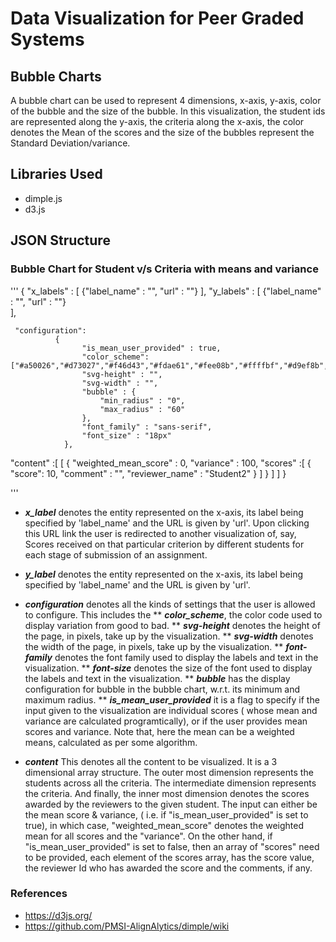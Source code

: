 # Data Visualization for Peer Graded Systems

## Bubble Charts
A bubble chart can be used to represent 4 dimensions, x-axis, y-axis, color of the bubble and the size of the bubble. In this visualization, the student ids are represented along the y-axis, the criteria along the x-axis, the color denotes the Mean of the scores and the size of the bubbles represent the Standard Deviation/variance. 
## Libraries Used
* dimple.js
* d3.js

## JSON Structure

### Bubble Chart for Student v/s Criteria with means and variance
 '''
 {
    "x_labels" : [
                        {"label_name" : "", "url" : ""}
                  ],
     "y_labels" : [
                        {"label_name" : "", "url" : ""}  
                  ],

     "configuration":
              {
                    "is_mean_user_provided" : true,
                    "color_scheme": ["#a50026","#d73027","#f46d43","#fdae61","#fee08b","#ffffbf","#d9ef8b","#a6d96a","#66bd63","#1a9850","#006837"],
                    "svg-height" : "",
                    "svg-width" : "",
                    "bubble" : {
                        "min_radius" : "0", 
                        "max_radius" : "60"
                    },
                    "font_family" : "sans-serif",
                    "font_size" : "18px"
                },
        
   "content" :[
                  [ 
                      {
                        "weighted_mean_score" : 0,
                        "variance" : 100, 
                        "scores" :[
                                    {
                                      "score": 10, 
                                      "comment" : "", 
                                      "reviewer_name" : "Student2" 
                                     }
                          ]
                       }
                 ]
      ]
  }
 
 '''
  
  * <b><em>x_label</em></b> denotes the entity represented on the x-axis, its label being specified by 'label_name' and the URL is given by 'url'. Upon clicking this URL link the user is redirected to another visualization of, say, Scores received on that particular criterion by different students for each stage of submission of an assignment. 
  
  
  * <b><em>y_label</em></b> denotes the entity represented on the x-axis, its label being specified by 'label_name' and the URL is given by 'url'.
  
  * <b><em>configuration</em></b> denotes all the kinds of settings that the user is allowed to configure. This includes the 
  ** <b><em>color_scheme</em></b>, the color code used to display variation from good to bad.
  ** <b><em>svg-height</em></b> denotes the height of the page, in pixels, take up by the visualization.
  ** <b><em>svg-width</em></b> denotes the width of the page, in pixels, take up by the visualization.
  ** <b><em>font-family</em></b> denotes the font family used to display the labels and text in the visualization.
  ** <b><em>font-size</em></b> denotes the size of the font used to display the labels and text in the visualization.
  ** <b><em>bubble</em></b> has the display configuration for bubble in the bubble chart, w.r.t. its minimum and maximum radius.
  ** <b><em>is_mean_user_provided</em></b> it is a flag to specify if the input given to the visualization are individual scores ( whose mean and variance are calculated programtically), or if the user provides mean scores and variance. Note that, here the mean can be a weighted means, calculated as per some algorithm.
  
  * <b><em>content</em></b>
    This denotes all the content to be visualized.
    It is a 3 dimensional array structure.
    The outer most dimension represents the students across all the criteria.
    The intermediate dimension represents the criteria. 
    And finally, the inner most dimension denotes the scores awarded by the reviewers to the given student. The input can either be the mean score & variance, ( i.e. if "is_mean_user_provided" is set to true), in which case, "weighted_mean_score" denotes the weighted mean for all scores and the "variance". On the other hand, if "is_mean_user_provided" is set to false, then an array of "scores" need to be provided, each element of the scores array, has the score value, the reviewer Id who has awarded the score and the comments, if any.
    
    
 
    
    
    
  
### References 
* https://d3js.org/
* https://github.com/PMSI-AlignAlytics/dimple/wiki
